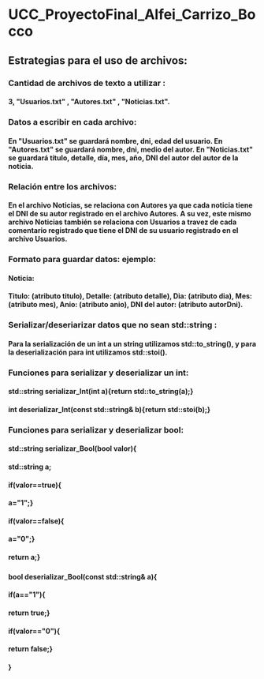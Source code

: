 # UCC_ProyectoFinal_Alfei_Carrizo_Bocco

## Estrategias para el uso de archivos:
### Cantidad de archivos de texto a utilizar : 
#### 3, "Usuarios.txt" , "Autores.txt" , "Noticias.txt".
### Datos a escribir en cada archivo: 
####  En "Usuarios.txt" se guardará nombre, dni, edad del usuario. En "Autores.txt" se guardará nombre, dni, medio del autor. En "Noticias.txt" se guardará título, detalle, día, mes, año, DNI del autor del autor de la noticia.  
### Relación entre los archivos: 
#### En el archivo Noticias, se relaciona con Autores ya que cada noticia tiene el DNI de su autor registrado en el archivo Autores. A su vez, este mismo archivo Noticias también se relaciona con Usuarios a travez de cada comentario registrado que tiene el DNI de su usuario registrado en el archivo Usuarios.  
### Formato para guardar datos: ejemplo:
#### Noticia:
#### Titulo: (atributo titulo), Detalle: (atributo detalle), Dia: (atributo dia), Mes: (atributo mes), Anio: (atributo anio), DNI del autor: (atributo autorDni).
### Serializar/deseriarizar datos que no sean std::string : 
#### Para la serialización de un int a un string utilizamos std::to_string(), y para la deserialización para int utilizamos std::stoi(). 
###  Funciones para serializar y deserializar un int:
#### std::string serializar_Int(int a){return std::to_string(a);}
####
#### int deserializar_Int(const std::string& b){return std::stoi(b);}
###  Funciones para serializar y deserializar bool: 
#### std::string serializar_Bool(bool valor){
#### std::string a;
#### if(valor==true){
#### a="1";}
#### if(valor==false){
#### a="0";}
#### return a;}
###
#### bool deserializar_Bool(const std::string& a){
#### if(a=="1"){
#### return true;}
#### if(valor=="0"){
#### return false;}
#### }

